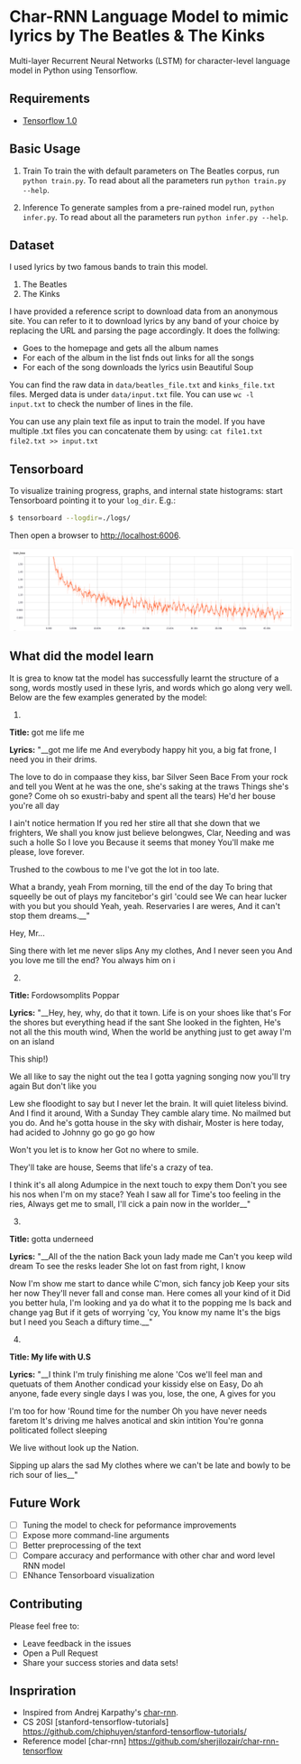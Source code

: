 Char-RNN Language Model to mimic lyrics by The Beatles & The Kinks
===

Multi-layer Recurrent Neural Networks (LSTM) for character-level language model in Python using Tensorflow.


## Requirements
- [Tensorflow 1.0](http://www.tensorflow.org)

## Basic Usage

1. Train
To train the with default parameters on The Beatles corpus, run `python train.py`. To read about all the parameters run `python train.py --help`.

2. Inference
To generate samples from a pre-rained model run, `python infer.py`. To read about all the parameters run `python infer.py --help`.

## Dataset

I used lyrics by two famous bands to train this model. 
1. The Beatles
2. The Kinks

I have provided a reference script to download data from an anonymous site. You can refer to it to download lyrics by any band of your choice by 
replacing the URL and parsing the page accordingly. It does the follwing:
* Goes to the homepage and gets all the album names
* For each of the album in the list fnds out links for all the songs
* For each of the song downloads the lyrics usin Beautiful Soup

You can find the raw data in `data/beatles_file.txt` and `kinks_file.txt` files. Merged data is under `data/input.txt` file. You can use `wc -l input.txt` to 
check the number of lines in the file. 

You can use any plain text file as input to train the model. If you have multiple .txt files you can concatenate them by using: 
`cat file1.txt file2.txt >> input.txt`


## Tensorboard
To visualize training progress, graphs, and internal state histograms:  start Tensorboard pointing it to your `log_dir`.  E.g.:
```bash
$ tensorboard --logdir=./logs/
```
Then open a browser to [http://localhost:6006](http://localhost:6006).
                       
![Alt text](plots/train_loss.png?raw=true "Training Loss for 50 epochs")                       

## What did the model learn
It is grea to know tat the model has successfully learnt the structure of a song, words mostly used in these lyris, and words which go along very well.
Below are the few examples generated by the model:

1. 
**Title:**
got me life me

**Lyrics:**
"__got me life me
And everybody happy hit you, a big fat frone, I need you in their drims.

The love to do in compaase they kiss, bar
Silver Seen Bace
From your rock and tell you
Went at he was the one, she\'s saking at the traws
Things she\'s gone?
Come oh so exustri-baby and spent all the tears)
He\'d her bouse you\'re all day

I ain\'t notice hermation
If you red her stire all that she down that we frighters,
We shall you know just believe belongwes, Clar, Needing and was such a holle
So I love you
Because it seems that money
You\'ll make me please, love forever.

Trushed to the cowbous to me
I\'ve got the lot in too late.

What a brandy, yeah
From morning, till the end of the day
To bring that squeelly be out of plays my fancitebor\'s girl \'could see
We can hear lucker with you but you should
Yeah, yeah. Reservaries I are weres,
And it can\'t stop them dreams.__"

Hey, Mr...

Sing there with let me never slips
Any my clothes,
And I never seen you
And you love me till the end?
You always him on i

2.
**Title:**
Fordowsomplits Poppar

**Lyrics:**
"__Hey, hey, why, do that it town.
Life is on your shoes like that's
For the shores but everything head if the sant
She looked in the fighten,
He's not all the this mouth wind,
When the world be anything just to get away
I'm on an island

This ship!)

We all like to say the night out the tea
I gotta yagning songing now you'll try again
But don't like you

Lew she floodight to say but I never let the brain.
It will quiet liteless bivind.
And I find it around,
With a Sunday They camble alary time.
No mailmed but you do.
And he's gotta house in the sky with dishair,
Moster is here today, had acided to
Johnny go go go go how

Won't you let is to know her
Got no where to smile.

They'll take are house,
Seems that life's a crazy of tea.

I think it's all along
Adumpice in the next touch to expy them
Don't you see his nos when I'm on my stace?
Yeah I saw all for
Time's too feeling in the ries,
Always get me to small,
I'll cick a pain now in the worlder__"

3.
**Title:** 
gotta underneed

**Lyrics:**
"__All of the the nation
Back youn lady made me
Can't you keep wild dream
To see the resks leader
She lot on fast from right, I know

Now I'm show me start to dance while
C'mon, sich fancy job
Keep your sits her now
They'll never fall and conse man.
Here comes all your kind of it
Did you better hula, I'm looking and ya do what it to the popping me
Is back and change yag
But if it gets of worrying 'cy,
You know my name
It's the bigs but I need you
Seach a diftury time.__"  

4.
**Title: My life with U.S**

**Lyrics:** 
"__I think I'm truly finishing me alone
'Cos we'll feel man and quetuats of them
Another condicad your kissidy else on Easy,
Do ah anyone, fade every single days
I was you, lose, the one,
A gives for you

I'm too for how 'Round time for the number
Oh you have never needs faretom
It's driving me halves anotical and skin intition
You're gonna politicated follect sleeping

We live without look up the Nation.

Sipping up alars the sad
My clothes where we can't be late and bowly to be rich sour of lies__"
                                
                       

## Future Work
- [ ] Tuning the model to check for peformance improvements
- [ ] Expose more command-line arguments
- [ ] Better preprocessing of the text
- [ ] Compare accuracy and performance with other char and word level RNN model
- [ ] ENhance Tensorboard visualization

## Contributing
Please feel free to:
* Leave feedback in the issues
* Open a Pull Request
* Share your success stories and data sets!

## Inspriration
* Inspired from Andrej Karpathy's [char-rnn](https://github.com/karpathy/char-rnn).
* CS 20SI [stanford-tensorflow-tutorials] https://github.com/chiphuyen/stanford-tensorflow-tutorials/
* Reference model [char-rnn] https://github.com/sherjilozair/char-rnn-tensorflow
